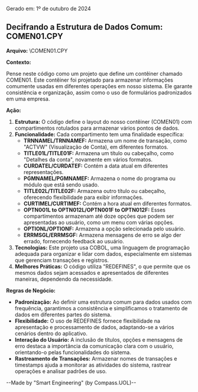 Gerado em: 1º de outubro de 2024

## Decifrando a Estrutura de Dados Comum: COMEN01.CPY

**Arquivo:** \COMEN01.CPY

**Contexto:**

Pense neste código como um projeto que define um contêiner chamado COMEN01. Este contêiner foi projetado para armazenar informações comumente usadas em diferentes operações em nosso sistema. Ele garante consistência e organização, assim como o uso de formulários padronizados em uma empresa.

**Ação:**

1. **Estrutura:** O código define o layout do nosso contêiner (COMEN01) com compartimentos rotulados para armazenar vários pontos de dados.
2. **Funcionalidade:** Cada compartimento tem uma finalidade específica:
    - **TRNNAMEL/TRNNAMEF:** Armazena um nome de transação, como "ACTVW" (Visualização de Conta), em diferentes formatos.
    - **TITLE01L/TITLE01F:** Armazena um título ou cabeçalho, como "Detalhes da conta", novamente em vários formatos.
    - **CURDATEL/CURDATEF:** Contém a data atual em diferentes representações.
    - **PGMNAMEL/PGMNAMEF:** Armazena o nome do programa ou módulo que está sendo usado.
    - **TITLE02L/TITLE02F:** Armazena outro título ou cabeçalho, oferecendo flexibilidade para exibir informações.
    - **CURTIMEL/CURTIMEF:** Contém a hora atual em diferentes formatos.
    - **OPTN001L to OPTN012L/OPTN001F to OPTN012F:** Esses compartimentos armazenam até doze opções que podem ser apresentadas ao usuário, como um menu com várias opções.
    - **OPTIONL/OPTIONF:** Armazena a opção selecionada pelo usuário.
    - **ERRMSGL/ERRMSGF:** Armazena mensagens de erro se algo der errado, fornecendo feedback ao usuário.
3. **Tecnologias:** Este projeto usa COBOL, uma linguagem de programação adequada para organizar e lidar com dados, especialmente em sistemas que gerenciam transações e registros.
4. **Melhores Práticas:** O código utiliza "REDEFINES", o que permite que os mesmos dados sejam acessados e apresentados de diferentes maneiras, dependendo da necessidade.

**Regras de Negócio:**

* **Padronização:** Ao definir uma estrutura comum para dados usados com frequência, garantimos a consistência e simplificamos o tratamento de dados em diferentes partes do sistema.
* **Flexibilidade:** O uso de REDEFINES fornece flexibilidade na apresentação e processamento de dados, adaptando-se a vários cenários dentro do aplicativo.
* **Interação do Usuário:** A inclusão de títulos, opções e mensagens de erro destaca a importância da comunicação clara com o usuário, orientando-o pelas funcionalidades do sistema.
* **Rastreamento de Transações:** Armazenar nomes de transações e timestamps ajuda a monitorar as atividades do sistema, rastrear operações e analisar padrões de uso.

--Made by "Smart Engineering" (by Compass.UOL)--